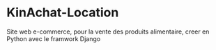 # KinAchat-Location
Site web e-commerce, pour la vente des produits alimentaire, creer en Python avec le framwork Django
